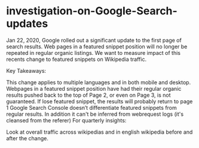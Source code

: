 # investigation-on-Google-Search-updates

Jan 22, 2020, Google rolled out a significant update to the first page of search results. Web pages in a featured snippet position will no longer be repeated in regular organic listings. We want to measure impact of this recents change to featured snippets on Wikipedia traffic.

Key Takeaways:

This change applies to multiple languages and in both mobile and desktop.
Webpages in a featured snippet position have had their regular organic results pushed back to the top of Page 2, or even on Page 3, is not guaranteed. If lose featured snippet, the results will probably return to page 1
Google Search Console doesn’t differentiate featured snippets from regular results. In addition it can't be inferred from webrequest logs (it's cleansed from the referer)
For quarterly insights:

Look at overall traffic across wikipedias and in english wikipedia before and after the change.

